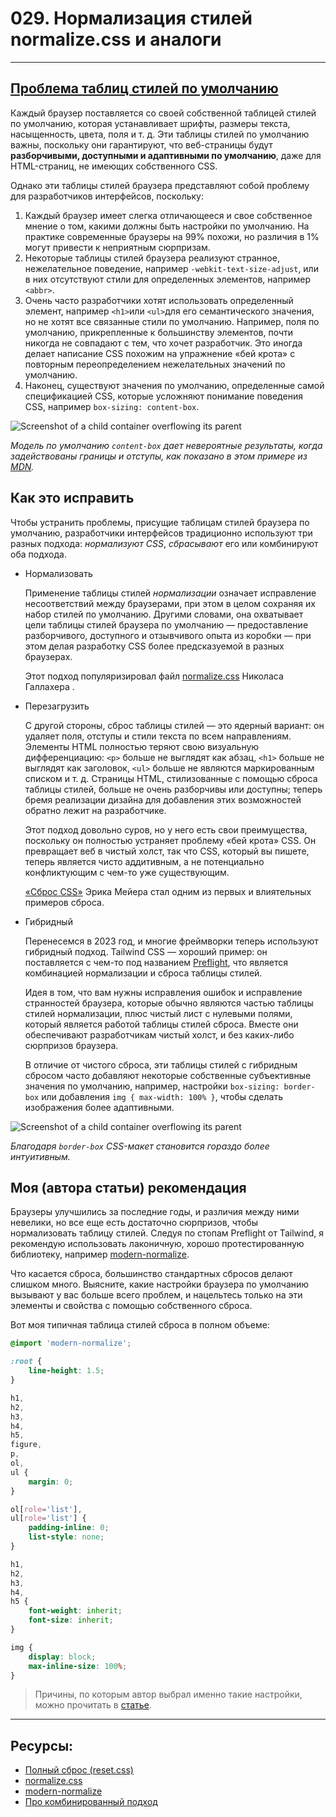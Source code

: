 # 029. Нормализация стилей normalize.css и аналоги

---

## [Проблема таблиц стилей по умолчанию][4]

Каждый браузер поставляется со своей собственной таблицей стилей по умолчанию, которая устанавливает шрифты, размеры текста, насыщенность, цвета, поля и т. д. Эти таблицы стилей по умолчанию важны, поскольку они гарантируют, что веб-страницы будут **разборчивыми, доступными и адаптивными по умолчанию**, даже для HTML-страниц, не имеющих собственного CSS.

Однако эти таблицы стилей браузера представляют собой проблему для разработчиков интерфейсов, поскольку:

1.  Каждый браузер имеет слегка отличающееся и свое собственное мнение о том, какими должны быть настройки по умолчанию. На практике современные браузеры на 99% похожи, но различия в 1% могут привести к неприятным сюрпризам.
2.  Некоторые таблицы стилей браузера реализуют странное, нежелательное поведение, например `-webkit-text-size-adjust`, или в них отсутствуют стили для определенных элементов, например `<abbr>`.
3.  Очень часто разработчики хотят использовать определенный элемент, например `<h1>`или `<ul>`для его семантического значения, но не хотят все связанные стили по умолчанию. Например, поля по умолчанию, прикрепленные к большинству элементов, почти никогда не совпадают с тем, что хочет разработчик. Это иногда делает написание CSS похожим на упражнение «бей крота» с повторным переопределением нежелательных значений по умолчанию.
4.  Наконец, существуют значения по умолчанию, определенные самой спецификацией CSS, которые усложняют понимание поведения CSS, например `box-sizing: content-box`.

![Screenshot of a child container overflowing its parent](https://mattbrictson.com/vite/assets/content-box-CQuKHBed.svg)

_Модель по умолчанию `content-box` дает невероятные результаты, когда задействованы границы и отступы, как показано в этом примере из [MDN](https://developer.mozilla.org/en-US/docs/Web/CSS/box-sizing)._

## Как это исправить

Чтобы устранить проблемы, присущие таблицам стилей браузера по умолчанию, разработчики интерфейсов традиционно используют три разных подхода: _нормализуют CSS_, _сбрасывают_ его или комбинируют оба подхода.

- Нормализовать

  Применение таблицы стилей _нормализации_ означает исправление несоответствий между браузерами, при этом в целом сохраняя их набор стилей по умолчанию. Другими словами, она охватывает цели таблицы стилей браузера по умолчанию — предоставление разборчивого, доступного и отзывчивого опыта из коробки — при этом делая разработку CSS более предсказуемой в разных браузерах.

  Этот подход популяризировал файл [normalize.css](https://github.com/necolas/normalize.css) Николаса Галлахера .

- Перезагрузить

  С другой стороны, сброс таблицы стилей — это ядерный вариант: он удаляет поля, отступы и стили текста по всем направлениям. Элементы HTML полностью теряют свою визуальную дифференциацию: `<p>` больше не выглядят как абзац, `<h1>` больше не выглядят как заголовок, `<ul>` больше не являются маркированным списком и т. д. Страницы HTML, стилизованные с помощью сброса таблицы стилей, больше не очень разборчивы или доступны; теперь бремя реализации дизайна для добавления этих возможностей обратно лежит на разработчике.

  Этот подход довольно суров, но у него есть свои преимущества, поскольку он полностью устраняет проблему «бей крота» CSS. Он превращает веб в чистый холст, так что CSS, который вы пишете, теперь является чисто аддитивным, а не потенциально конфликтующим с чем-то уже существующим.

  [«Сброс CSS»](https://meyerweb.com/eric/tools/css/reset/) Эрика Мейера стал одним из первых и влиятельных примеров сброса.

- Гибридный

  Перенесемся в 2023 год, и многие фреймворки теперь используют гибридный подход. Tailwind CSS — хороший пример: он поставляется с чем-то под названием [Preflight](https://translate.google.com/website?sl=auto&tl=ru&hl=ru&u=https://tailwindcss.com/docs/preflight), что является комбинацией нормализации и сброса таблицы стилей.

  Идея в том, что вам нужны исправления ошибок и исправление странностей браузера, которые обычно являются частью таблицы стилей нормализации, плюс чистый лист с нулевыми полями, который является работой таблицы стилей сброса. Вместе они обеспечивают разработчикам чистый холст, и без каких-либо сюрпризов браузера.

  В отличие от чистого сброса, эти таблицы стилей с гибридным сбросом часто добавляют некоторые собственные субъективные значения по умолчанию, например, настройки `box-sizing: border-box` или добавления `img { max-width: 100% }`, чтобы сделать изображения более адаптивными.

![Screenshot of a child container overflowing its parent](https://mattbrictson.com/vite/assets/border-box-BXQ1YJqL.svg)

_Благодаря `border-box` CSS-макет становится гораздо более интуитивным._

## Моя (автора статьи) рекомендация

Браузеры улучшились за последние годы, и различия между ними невелики, но все еще есть достаточно сюрпризов, чтобы нормализовать таблицу стилей. Следуя по стопам Preflight от Tailwind, я рекомендую использовать лаконичную, хорошо протестированную библиотеку, например [modern-normalize](https://translate.google.com/website?sl=auto&tl=ru&hl=ru&u=https://github.com/sindresorhus/modern-normalize).

Что касается сброса, большинство стандартных сбросов делают слишком много. Выясните, какие настройки браузера по умолчанию вызывают у вас больше всего проблем, и нацельтесь только на эти элементы и свойства с помощью собственного сброса.

Вот моя типичная таблица стилей сброса в полном объеме:

```css
@import 'modern-normalize';

:root {
	line-height: 1.5;
}

h1,
h2,
h3,
h4,
h5,
figure,
p,
ol,
ul {
	margin: 0;
}

ol[role='list'],
ul[role='list'] {
	padding-inline: 0;
	list-style: none;
}

h1,
h2,
h3,
h4,
h5 {
	font-weight: inherit;
	font-size: inherit;
}

img {
	display: block;
	max-inline-size: 100%;
}
```

> Причины, по которым автор выбрал именно такие настройки, можно прочитать в [статье](https://mattbrictson.com/blog/css-normalize-and-reset#my-recommendation).

---

## Ресурсы:

- [Полный сброс (reset.css)][1]
- [normalize.css][2]
- [modern-normalize][3]
- [Про комбинированный подход][4]

[1]: https://habr.com/ru/articles/45296/
[2]: https://necolas.github.io/normalize.css/
[3]: https://github.com/sindresorhus/modern-normalize
[4]: https://mattbrictson.com/blog/css-normalize-and-reset
